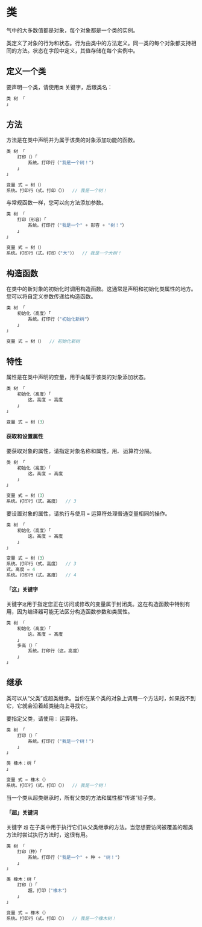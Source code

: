 # 类
气中的大多数值都是对象，每个对象都是一个类的实例。

类定义了对象的行为和状态。行为由类中的方法定义。同一类的每个对象都支持相同的方法。状态在字段中定义，其值存储在每个实例中。

## 定义一个类
要声明一个类，请使用```类``` 关键字，后跟类名：
```c
类 树 「
」
```

## 方法
方法是在类中声明并为属于该类的对象添加功能的函数。
```c
类 树 「
    打印（）「
        系统。打印行（"我是一个树！"）
    」
」

变量 式 = 树（）
系统。打印行（式。打印（））  // 我是一个树！
```
与常规函数一样，您可以向方法添加参数。
```c
类 树 「
    打印（形容）「
        系统。打印行（"我是一个" + 形容 + "树！"）
    」
」

变量 式 = 树（）
系统。打印行（式。打印（"大"））  // 我是一个大树！
```

## 构造函数
在类中的新对象的初始化时调用构造函数。这通常是声明和初始化类属性的地方。您可以将自定义参数传递给构造函数。
```c
类 树 「
    初始化（高度）「
        系统。打印行（"初始化新树"）
    」
」

变量 式 = 树（）  // 初始化新树
```

## 特性
属性是在类中声明的变量，用于向属于该类的对象添加状态。
```c
类 树 「
    初始化（高度）「
        这。高度 = 高度
    」
」

变量 式 = 树（3）
```
#### 获取和设置属性
要获取对象的属性，请指定对象名称和属性，用```。``` 运算符分隔。
```c
类 树 「
    初始化（高度）「
        这。高度 = 高度
    」
」

变量 式 = 树（3）
系统。打印行（式。高度）  // 3
```
要设置对象的属性，请执行与使用 ```=``` 运算符处理普通变量相同的操作。
```c
类 树 「
    初始化（高度）「
        这。高度 = 高度
    」
」

变量 式 = 树（3）
系统。打印行（式。高度）  // 3
式。高度 = 4
系统。打印行（式。高度）  // 4
```
#### 「这」关键字
关键字```这```用于指定您正在访问或修改的变量属于封闭类。这在构造函数中特别有用，因为编译器可能无法区分构造函数参数和类属性。
```c
类 树 「
    初始化（高度）「
        这。高度 = 高度
    」
    多高（）「
        系统。打印行（这。高度）
    」
」
```

## 继承
类可以从“父类”或超类继承。当你在某个类的对象上调用一个方法时，如果找不到它，它就会沿着超类链向上寻找它。

要指定父类，请使用```：``` 运算符。
```c
类 树 「
    打印（）「
        系统。打印行（"我是一个树！"）
    」
」

类 橡木：树「
」

变量 式 = 橡木（）
系统。打印行（式。打印（））  // 我是一个树！
```
当一个类从超类继承时，所有父类的方法和属性都“传递”给子类。
#### 「超」关键词
关键字 ```超``` 在子类中用于执行它们从父类继承的方法。当您想要访问被覆盖的超类方法时尝试执行方法时，这很有用。
```c
类 树 「
    打印（种）「
        系统。打印行（"我是一个" + 种 + "树！"）
    」
」

类 橡木：树「
    打印（）「
        超。打印（"橡木"）
    」
」

变量 式 = 橡木（）
系统。打印行（式。打印（））  // 我是一个橡木树！
```
